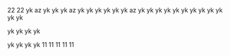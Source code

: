 22
22
yk
az
yk
yk
yk
az
yk
yk
yk
yk
yk
yk
az
yk
yk
yk
yk
yk
yk
yk
yk
yk
yk
yk
yk


yk
yk
yk
yk


yk
yk
yk
yk
11
11
11
11
11
